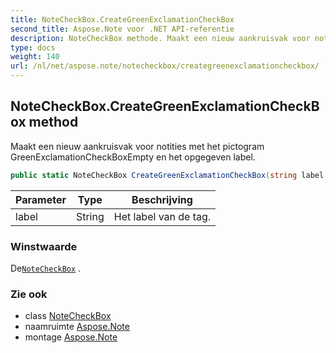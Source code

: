 ```yaml
---
title: NoteCheckBox.CreateGreenExclamationCheckBox
second_title: Aspose.Note voor .NET API-referentie
description: NoteCheckBox methode. Maakt een nieuw aankruisvak voor notities met het pictogram GreenExclamationCheckBoxEmpty en het opgegeven label.
type: docs
weight: 140
url: /nl/net/aspose.note/notecheckbox/creategreenexclamationcheckbox/
---
```

## NoteCheckBox.CreateGreenExclamationCheckBox method

Maakt een nieuw aankruisvak voor notities met het pictogram GreenExclamationCheckBoxEmpty en het opgegeven label.

```csharp
public static NoteCheckBox CreateGreenExclamationCheckBox(string label = "")
```

| Parameter | Type | Beschrijving |
| --- | --- | --- |
| label | String | Het label van de tag. |

### Winstwaarde

De[`NoteCheckBox`](../) .

### Zie ook

* class [NoteCheckBox](../)
* naamruimte [Aspose.Note](../../notecheckbox/)
* montage [Aspose.Note](../../../)


